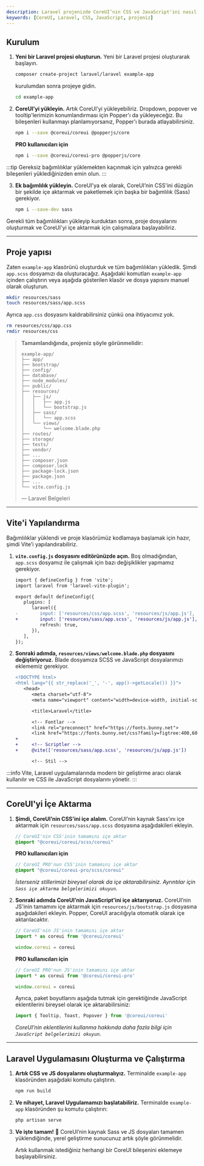 ```yaml
---
description: Laravel projenizde CoreUI’nin CSS ve JavaScript'ini nasıl ekleyeceğiniz ve paketleyeceğinize dair resmi rehber.
keywords: [CoreUI, Laravel, CSS, JavaScript, projeniz]
---
```


## Kurulum 

1. **Yeni bir Laravel projesi oluşturun.** Yeni bir Laravel projesi oluşturarak başlayın.

   ```sh
   composer create-project laravel/laravel example-app
   ```

   kurulumdan sonra projeye gidin.

   ```sh
   cd example-app
   ```

2. **CoreUI’yi yükleyin.** Artık CoreUI’yi yükleyebiliriz. Dropdown, popover ve tooltip'lerimizin konumlandırması için Popper'ı da yükleyeceğiz. Bu bileşenleri kullanmayı planlamıyorsanız, Popper'ı burada atlayabilirsiniz.

   ```sh
   npm i --save @coreui/coreui @popperjs/core
   ```

   **PRO kullanıcıları için**

   ```sh
   npm i --save @coreui/coreui-pro @popperjs/core
   ```

:::tip
Gereksiz bağımlılıklar yüklemekten kaçınmak için yalnızca gerekli bileşenleri yüklediğinizden emin olun.
:::

3. **Ek bağımlılık yükleyin.** CoreUI'ya ek olarak, CoreUI’nin CSS'ini düzgün bir şekilde içe aktarmak ve paketlemek için başka bir bağımlılık (Sass) gerekiyor.

   ```sh
   npm i --save-dev sass
   ```

Gerekli tüm bağımlılıkları yükleyip kurduktan sonra, proje dosyalarını oluşturmak ve CoreUI'yi içe aktarmak için çalışmalara başlayabiliriz.

---

## Proje yapısı

Zaten `example-app` klasörünü oluşturduk ve tüm bağımlılıkları yükledik. Şimdi `app.scss` dosyamızı da oluşturacağız. Aşağıdaki komutları `example-app` içinden çalıştırın veya aşağıda gösterilen klasör ve dosya yapısını manuel olarak oluşturun.

```sh
mkdir resources/sass
touch resources/sass/app.scss
```

Ayrıca `app.css` dosyasını kaldırabilirsiniz çünkü ona ihtiyacımız yok.

```sh
rm resources/css/app.css
rmdir resources/css
```

> **Tamamlandığında, projeniz şöyle görünmelidir:**
> 
> ```text
> example-app/
> ├── app/
> ├── bootstrap/
> ├── config/
> ├── database/
> ├── node_modules/
> ├── public/
> ├── resources/
> │   ├── js/
> │   │   ├── app.js
> │   │   └── bootstrap.js
> │   ├── sass/
> │   │   └── app.scss
> │   └── views/
> │       └── welcome.blade.php
> ├── routes/
> ├── storage/
> ├── tests/
> ├── vendor/
> ├── ...
> ├── composer.json
> ├── composer.lock
> ├── package-lock.json
> ├── package.json
> ├── ...
> └── vite.config.js
> ```
> — Laravel Belgeleri

---

## Vite'i Yapılandırma

Bağımlılıklar yüklendi ve proje klasörümüz kodlamaya başlamak için hazır, şimdi Vite'i yapılandırabiliriz.

1. **`vite.config.js` dosyasını editörünüzde açın.** Boş olmadığından, `app.scss` dosyamız ile çalışmak için bazı değişiklikler yapmamız gerekiyor.

   ```diff
   import { defineConfig } from 'vite';
   import laravel from 'laravel-vite-plugin';

   export default defineConfig({
      plugins: [
         laravel({
   -        input: ['resources/css/app.scss', 'resources/js/app.js'],
   +        input: ['resources/sass/app.scss', 'resources/js/app.js'],
            refresh: true,
         }),
      ],
   });
   ```

2. **Sonraki adımda, `resources/views/welcome.blade.php` dosyasını değiştiriyoruz.** Blade dosyamıza SCSS ve JavaScript dosyalarımızı eklememiz gerekiyor.

   ```diff
   <!DOCTYPE html>
   <html lang="{{ str_replace('_', '-', app()->getLocale()) }}">
      <head>
         <meta charset="utf-8">
         <meta name="viewport" content="width=device-width, initial-scale=1">

         <title>Laravel</title>

         <!-- Fontlar -->
         <link rel="preconnect" href="https://fonts.bunny.net">
         <link href="https://fonts.bunny.net/css?family=figtree:400,600&display=swap" rel="stylesheet" />
   +
   +     <!-- Scriptler -->
   +     @vite(['resources/sass/app.scss', 'resources/js/app.js'])

         <!-- Stil -->
   ```

:::info
Vite, Laravel uygulamalarında modern bir geliştirme aracı olarak kullanılır ve CSS ile JavaScript dosyalarını yönetir.
:::

---

## CoreUI'yi İçe Aktarma

1. **Şimdi, CoreUI’nin CSS'ini içe alalım.** CoreUI’nin kaynak Sass’ını içe aktarmak için `resources/sass/app.scss` dosyasına aşağıdakileri ekleyin.

   ```scss
   // CoreUI'nin CSS'inin tamamını içe aktar
   @import "@coreui/coreui/scss/coreui"
   ```

   **PRO kullanıcıları için**

   ```scss
   // CoreUI PRO'nun CSS'inin tamamını içe aktar
   @import "@coreui/coreui-pro/scss/coreui"
   ```

   *İsterseniz stillerimizi bireysel olarak da içe aktarabilirsiniz. Ayrıntılar için `Sass içe aktarma belgelerimizi okuyun`.*

2. **Sonraki adımda CoreUI’nin JavaScript'ini içe aktarıyoruz.** CoreUI’nin JS'inin tamamını içe aktarmak için `resources/js/bootstrap.js` dosyasına aşağıdakileri ekleyin. Popper, CoreUI aracılığıyla otomatik olarak içe aktarılacaktır.
   
   ```js
   // CoreUI'nin JS'inin tamamını içe aktar
   import * as coreui from '@coreui/coreui'

   window.coreui = coreui
   ```

   **PRO kullanıcıları için**
   
   ```js
   // CoreUI PRO'nun JS'inin tamamını içe aktar
   import * as coreui from '@coreui/coreui-pro'

   window.coreui = coreui
   ```

   Ayrıca, paket boyutlarını aşağıda tutmak için gerektiğinde JavaScript eklentilerini bireysel olarak içe aktarabilirsiniz:
   
   ```js
   import { Tooltip, Toast, Popover } from '@coreui/coreui'
   ```

   *CoreUI’nin eklentilerini kullanma hakkında daha fazla bilgi için `JavaScript belgelerimizi okuyun`.*

---

## Laravel Uygulamasını Oluşturma ve Çalıştırma

1. **Artık CSS ve JS dosyalarını oluşturmalıyız.** Terminalde `example-app` klasöründen aşağıdaki komutu çalıştırın.

   ```sh
   npm run build
   ```

2. **Ve nihayet, Laravel Uygulamamızı başlatabiliriz.** Terminalde `example-app` klasöründen şu komutu çalıştırın:

   ```sh
   php artisan serve	
   ```

3. **Ve işte tamam!** 🎉 CoreUI’nin kaynak Sass ve JS dosyaları tamamen yüklendiğinde, yerel geliştirme sunucunuz artık şöyle görünmelidir.

   Artık kullanmak istediğiniz herhangi bir CoreUI bileşenini eklemeye başlayabilirsiniz.